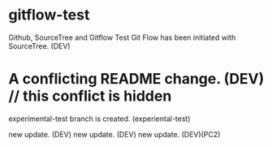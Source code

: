 # gitflow-test
Github, SourceTree and Gitflow Test
Git Flow has been initiated with SourceTree. (DEV)


# A conflicting README change. (DEV) // this conflict is hidden
experimental-test branch is created. (experiental-test)

new update. (DEV)
new update. (DEV)
new update. (DEV)(PC2)